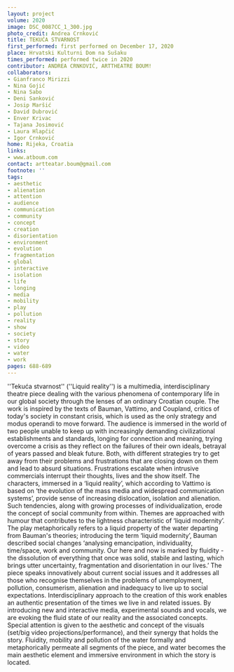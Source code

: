 ```yaml
---
layout: project
volume: 2020
image: DSC_0087CC_1_300.jpg
photo_credit: Andrea Crnković
title: TEKUĆA STVARNOST
first_performed: first performed on December 17, 2020
place: Hrvatski Kulturni Dom na Sušaku
times_performed: performed twice in 2020
contributor: ANDREA CRNKOVIĆ, ARTTHEATRE BOUM!
collaborators:
- Gianfranco Mirizzi
- Nina Gojić
- Nina Sabo
- Deni Sanković
- Josip Maršić
- David Dubrović
- Enver Krivac
- Tajana Josimović
- Laura Hlapčić
- Igor Crnković
home: Rijeka, Croatia
links:
- www.atboum.com
contact: artteatar.boum@gmail.com
footnote: ''
tags:
- aesthetic
- alienation
- attention
- audience
- communication
- community
- concept
- creation
- disorientation
- environment
- evolution
- fragmentation
- global
- interactive
- isolation
- life
- longing
- media
- mobility
- play
- pollution
- reality
- show
- society
- story
- video
- water
- work
pages: 688-689
---
```



''Tekuća stvarnost'' (''Liquid reality'') is a multimedia, interdisciplinary theatre piece dealing with the various phenomena of contemporary life in our global society through the lenses of an ordinary Croatian couple. The work is inspired by the texts of Bauman, Vattimo, and Coupland, critics of today's society in constant crisis, which is used as the only strategy and modus operandi to move forward.
The audience is immersed in the world of two people unable to keep up with increasingly demanding civilizational establishments and standards, longing for connection and meaning, trying overcome a crisis as they reflect on the failures of their own ideals, betrayal of years passed and bleak future. Both, with different strategies try to get away from their problems and frustrations that are closing down on them and lead to absurd situations. Frustrations escalate when intrusive commercials interrupt their thoughts, lives and the show itself. The characters, immersed in a ‘liquid reality’, which according to Vattimo is based on ‘the evolution of the mass media and widespread communication systems’, provide sense of increasing dislocation, isolation and alienation. Such tendencies, along with growing processes of individualization, erode the concept of social community from within. Themes are approached with humour that contributes to the lightness characteristic of ‘liquid modernity’. 
The play metaphorically refers to a liquid property of the water departing from Bauman's theories; introducing the term ‘liquid modernity’, Bauman described social changes ‘analysing emancipation, individuality, time/space, work and community. Our here and now is marked by fluidity  - the dissolution of everything that once was solid, stabile and lasting, which brings utter uncertainty, fragmentation and disorientation in our lives.’ The piece speaks innovatively about current social issues and it addresses all those who recognise themselves in the problems of unemployment, pollution, consumerism, alienation and inadequacy to live up to social expectations.
Interdisciplinary approach to the creation of this work enables an authentic presentation of the times we live in and related issues. By introducing new and interactive media, experimental sounds and vocals, we are evoking the fluid state of our reality and the associated concepts. Special attention is given to the aesthetic and concept of the visuals (set/big video projections/performance), and their synergy that holds the story. Fluidity, mobility and pollution of the water formally and metaphorically permeate all segments of the piece, and water becomes the main aesthetic element and immersive environment in which the story is located.

